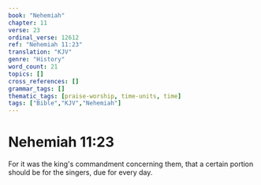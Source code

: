 ```yaml
---
book: "Nehemiah"
chapter: 11
verse: 23
ordinal_verse: 12612
ref: "Nehemiah 11:23"
translation: "KJV"
genre: "History"
word_count: 21
topics: []
cross_references: []
grammar_tags: []
thematic_tags: [praise-worship, time-units, time]
tags: ["Bible","KJV","Nehemiah"]
---
```


# Nehemiah 11:23

For it was the king's commandment concerning them, that a certain portion should be for the singers, due for every day.
